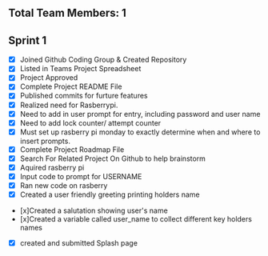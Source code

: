 ## Total Team Members: 1 

## Sprint 1 
- [x] Joined Github Coding Group & Created Repository
- [x] Listed in Teams Project Spreadsheet
- [x] Project Approved
- [x] Complete Project README File 
- [x] Published commits for furture features
- [x] Realized need for Rasberrypi.
- [x] Need to add in user prompt for entry, including password and user name
- [x] Need to add lock counter/ attempt counter
- [x] Must set up rasberry pi monday to exactly determine when and where to insert prompts.
- [x] Complete Project Roadmap File 
- [x] Search For Related Project On Github to help brainstorm
 - [x] Aquired rasberry pi
- [x] Input code to prompt for USERNAME  
- [x] Ran new code on rasberry
- [x] Created a user friendly greeting printing holders name
- [x]Created a salutation showing user's  name
- [x]Created a variable called user_name to collect different key holders names
- [x] created and submitted Splash page
